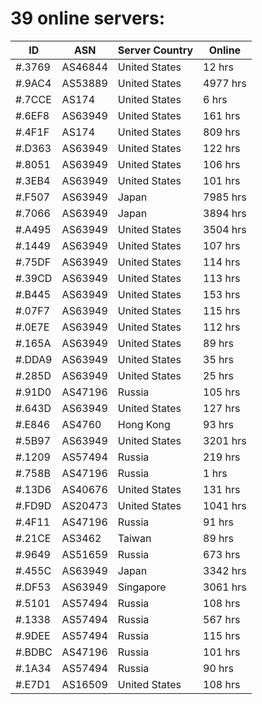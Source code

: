 # 39 online servers:

| ID | ASN | Server Country | Online |
| ------ | ------ | ------ | ------ |
| #.3769 | AS46844 | United States | 12 hrs |
| #.9AC4 | AS53889 | United States | 4977 hrs |
| #.7CCE | AS174 | United States | 6 hrs |
| #.6EF8 | AS63949 | United States | 161 hrs |
| #.4F1F | AS174 | United States | 809 hrs |
| #.D363 | AS63949 | United States | 122 hrs |
| #.8051 | AS63949 | United States | 106 hrs |
| #.3EB4 | AS63949 | United States | 101 hrs |
| #.F507 | AS63949 | Japan | 7985 hrs |
| #.7066 | AS63949 | Japan | 3894 hrs |
| #.A495 | AS63949 | United States | 3504 hrs |
| #.1449 | AS63949 | United States | 107 hrs |
| #.75DF | AS63949 | United States | 114 hrs |
| #.39CD | AS63949 | United States | 113 hrs |
| #.B445 | AS63949 | United States | 153 hrs |
| #.07F7 | AS63949 | United States | 115 hrs |
| #.0E7E | AS63949 | United States | 112 hrs |
| #.165A | AS63949 | United States | 89 hrs |
| #.DDA9 | AS63949 | United States | 35 hrs |
| #.285D | AS63949 | United States | 25 hrs |
| #.91D0 | AS47196 | Russia | 105 hrs |
| #.643D | AS63949 | United States | 127 hrs |
| #.E846 | AS4760 | Hong Kong | 93 hrs |
| #.5B97 | AS63949 | United States | 3201 hrs |
| #.1209 | AS57494 | Russia | 219 hrs |
| #.758B | AS47196 | Russia | 1 hrs |
| #.13D6 | AS40676 | United States | 131 hrs |
| #.FD9D | AS20473 | United States | 1041 hrs |
| #.4F11 | AS47196 | Russia | 91 hrs |
| #.21CE | AS3462 | Taiwan | 89 hrs |
| #.9649 | AS51659 | Russia | 673 hrs |
| #.455C | AS63949 | Japan | 3342 hrs |
| #.DF53 | AS63949 | Singapore | 3061 hrs |
| #.5101 | AS57494 | Russia | 108 hrs |
| #.1338 | AS57494 | Russia | 567 hrs |
| #.9DEE | AS57494 | Russia | 115 hrs |
| #.BDBC | AS47196 | Russia | 101 hrs |
| #.1A34 | AS57494 | Russia | 90 hrs |
| #.E7D1 | AS16509 | United States | 108 hrs |

